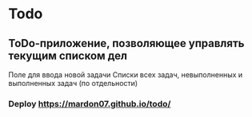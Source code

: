 # Todo
##  ToDo-приложение, позволяющее управлять текущим списком дел
Поле для ввода новой задачи
Списки всех задач, невыполненных и выполненных задач (по отдельности)

### Deploy https://mardon07.github.io/todo/
